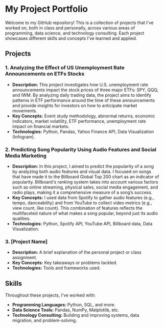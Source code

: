 
# My Project Portfolio

Welcome to my GitHub repository! This is a collection of projects that I've worked on, both in class and personally, across various areas of programming, data science, and technology consulting. Each project showcases different skills and concepts I've learned and applied.

## Projects

### 1. **Analyzing the Effect of US Unemployment Rate Announcements on ETFs Stocks**
   - **Description:** This project investigates how U.S. unemployment rate announcements impact the stock prices of three major ETFs: SPY, QQQ, and IWM. By analyzing daily trading data, the project aims to identify patterns in ETF performance around the time of these announcements and provide insights for investors on how to anticipate market movements.
   - **Key Concepts:** Event study methodology, abnormal returns, economic indicators, market volatility, ETF performance, unemployment rate impact on financial markets.
   - **Technologies:** Python, Pandas, Yahoo Finance API, Data Visualization (Infogram).

### 2.  **Predicting Song Popularity Using Audio Features and Social Media Marketing**
   - **Description:** In this project, I aimed to predict the popularity of a song by analyzing both audio features and visual data. I focused on songs that have made it to the Billboard Global Top 200 chart as an indicator of popularity. Billboard's ranking system takes into account various factors such as online streaming, physical sales, social media engagement, and radio plays, making it a comprehensive measure of a song’s success.
   - **Key Concepts:** I used data from Spotify to gather audio features (e.g., tempo, danceability) and from YouTube to collect video metrics (e.g., view count, like count). This combination of features reflects the multifaceted nature of what makes a song popular, beyond just its audio qualities.
   - **Technologies:** Python, Spotify API, YouTube API, Billboard data, Data Visualization.


### 3. **[Project Name]**
   - **Description:** A brief explanation of the personal project or class assignment.
   - **Key Concepts:** Key takeaways or problems tackled.
   - **Technologies:** Tools and frameworks used.

## Skills

Throughout these projects, I've worked with:

- **Programming Languages:** Python, SQL, and more.
- **Data Science Tools:** Pandas, NumPy, Matplotlib, etc.
- **Technology Consulting:** Building and improving systems, data migration, and problem-solving.

